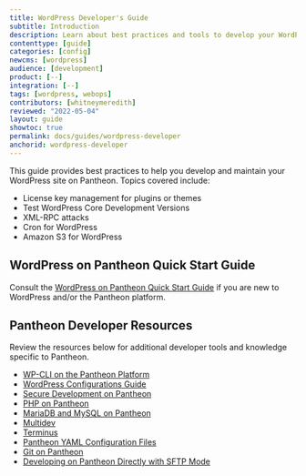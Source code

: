```yaml
---
title: WordPress Developer's Guide
subtitle: Introduction
description: Learn about best practices and tools to develop your WordPress site on Pantheon.
contenttype: [guide]
categories: [config]
newcms: [wordpress]
audience: [development]
product: [--]
integration: [--]
tags: [wordpress, webops]
contributors: [whitneymeredith]
reviewed: "2022-05-04"
layout: guide
showtoc: true
permalink: docs/guides/wordpress-developer
anchorid: wordpress-developer
---
```


This guide provides best practices to help you develop and maintain your WordPress site on Pantheon. Topics covered include:

- License key management for plugins or themes
- Test WordPress Core Development Versions
- XML-RPC attacks
- Cron for WordPress
- Amazon S3 for WordPress

## WordPress on Pantheon Quick Start Guide

Consult the [WordPress on Pantheon Quick Start Guide](/guides/wordpress-pantheon) if you are new to WordPress and/or the Pantheon platform.

## Pantheon Developer Resources

Review the resources below for additional developer tools and knowledge specific to Pantheon.

- [WP-CLI on the Pantheon Platform](/guides/wp-cli)
- [WordPress Configurations Guide](/guides/wordpress-configurations)
- [Secure Development on Pantheon](/guides/secure-development)
- [PHP on Pantheon](/guides/php)
- [MariaDB and MySQL on Pantheon](/guides/mariadb-mysql)
- [Multidev](/guides/multidev)
- [Terminus](/terminus)
- [Pantheon YAML Configuration Files](/pantheon-yml)
- [Git on Pantheon](/guides/git)
- [Developing on Pantheon Directly with SFTP Mode](/guides/sftp)